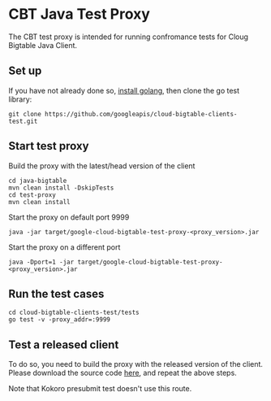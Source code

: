 # CBT Java Test Proxy

The CBT test proxy is intended for running confromance tests for Cloug Bigtable Java Client.

## Set up

If you have not already done so, [install golang](https://go.dev/doc/install), then clone the go test library:

```
git clone https://github.com/googleapis/cloud-bigtable-clients-test.git
```

## Start test proxy

Build the proxy with the latest/head version of the client

```
cd java-bigtable
mvn clean install -DskipTests
cd test-proxy
mvn clean install
```

Start the proxy on default port 9999

```
java -jar target/google-cloud-bigtable-test-proxy-<proxy_version>.jar
```

Start the proxy on a different port

```
java -Dport=1 -jar target/google-cloud-bigtable-test-proxy-<proxy_version>.jar
```

## Run the test cases

```
cd cloud-bigtable-clients-test/tests
go test -v -proxy_addr=:9999
```

## Test a released client

To do so, you need to build the proxy with the released version of the client.
Please download the source code
[here](https://github.com/googleapis/java-bigtable/releases), and repeat the
above steps.

Note that Kokoro presubmit test doesn't use this route.
